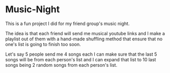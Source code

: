 # Music-Night

This is a fun project I did for my friend group's music night.

The idea is that each friend will send me musical youtube links and I make a playlist out of them with a hand-made shuffling method that ensure that no one's list is going to finish too soon.

Let's say 5 people send me 4 songs each I can make sure that the last 5 songs will be from each person's list and I can expand that list to 10 last songs being 2 random songs from each person's list.
